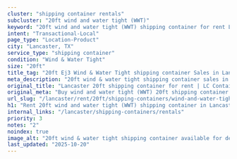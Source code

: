 ```yaml
---
cluster: "shipping container rentals"
subcluster: "20ft wind and water tight (WWT)"
keyword: "20ft wind and water tight (WWT) shipping container for rent Lancaster, TX"
intent: "Transactional-Local"
page_type: "Location-Product"
city: "Lancaster, TX"
service_type: "shipping container"
condition: "Wind & Water Tight"
size: "20ft"
title_tag: "20ft Ej3 Wind & Water Tight shipping container Sales in Lancaster | LC Container"
meta_description: "20ft wind & water tight shipping container sales in Lancaster. Fast delivery, competitive pricing. Serving shipping containers area. Quote ID: W74. Call (214) 524-4168 for your free quote today."
original_title: "Lancaster 20ft shipping container for rent | LC Container"
original_meta: "Buy wind and water tight (WWT) 20ft shipping container rent with local delivery in Lancaster, TX. LC Container — local Since 2003. Request a fast quote today."
url_slug: "/lancaster/rent/20ft/shipping-containers/wind-and-water-tight-wwt"
h1: "Rent 20ft wind and water tight (WWT) shipping container in Lancaster"
internal_links: "/lancaster/shipping-containers/rentals"
priority: 3
notes: "2"
noindex: true
image_alt: "20ft wind & water tight shipping container available for delivery in Lancaster"
last_updated: "2025-10-20"
---
```


<!-- TODO: Add unique city/inventory copy, images, and internal links here. -->
